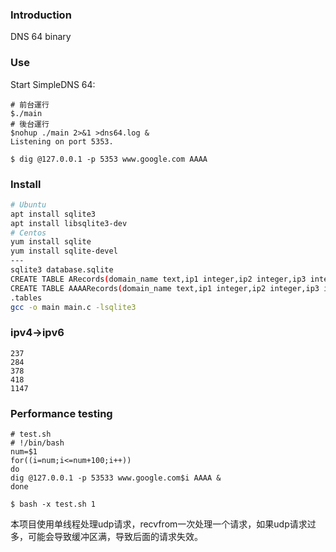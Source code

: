 ### Introduction

DNS 64 binary
 
### Use

Start SimpleDNS 64:
```
# 前台運行
$./main
# 後台運行
$nohup ./main 2>&1 >dns64.log &
Listening on port 5353.
```


```
$ dig @127.0.0.1 -p 5353 www.google.com AAAA
```

### Install
```sh
# Ubuntu
apt install sqlite3
apt install libsqlite3-dev
# Centos
yum install sqlite
yum install sqlite-devel
---
sqlite3 database.sqlite
CREATE TABLE ARecords(domain_name text,ip1 integer,ip2 integer,ip3 integer,ip4 integer);
CREATE TABLE AAAARecords(domain_name text,ip1 integer,ip2 integer,ip3 integer,ip4 integer,ip5 integer,ip6 integer,ip7 integer,ip8 integer,ip9 integer,ip10 integer,ip11 integer,ip12 integer,ip13 integer,ip14 integer,ip15 integer,ip16 integer);
.tables
gcc -o main main.c -lsqlite3
```

### ipv4->ipv6
```
237
284
378
418
1147
```

### Performance testing
```shell
# test.sh
# !/bin/bash
num=$1
for((i=num;i<=num+100;i++))
do
dig @127.0.0.1 -p 53533 www.google.com$i AAAA &
done

$ bash -x test.sh 1
```
本项目使用单线程处理udp请求，recvfrom一次处理一个请求，如果udp请求过多，可能会导致缓冲区满，导致后面的请求失效。
